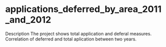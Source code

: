 # applications_deferred_by_area_2011_and_2012

Description
The project shows total application and deferal measures. 
Correlation of deferred and total aplication between two years. 
